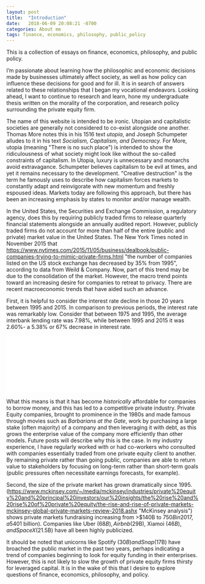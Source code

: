 ```yaml
---
layout: post
title:  "Introduction"
date:   2018-06-09 20:08:21 -0700
categories: About me
tags: finance, economics, philosophy, public_policy
---
```

This is a collection of essays on finance, economics, philosophy, and public policy.

I’m passionate about learning how the philosophic and economic decisions made by businesses ultimately affect society, as well as how policy can influence these decisions for good and for ill. It is in search of answers related to these relationships that I began my vocational endeavors. Looking ahead, I want to continue to research and learn, hone my undergraduate thesis written on the morality of the corporation, and research policy surrounding the private equity firm.

The name of this website is intended to be ironic. Utopian and capitalistic societies are generally not considered to co-exist alongside one another. Thomas More notes this in his 1516 text _utopia_, and Joseph Schumpeter alludes to it in his text _Socialism, Capitalism, and Democracy._  For More, utopia (meaning "There is no such place") is intended to show the ridiculousness of what society might look like without the so-called constraints of capitalism. In Utopia, luxury is unnecessary and monarchs avoid extravagance. Schumpeter believes capitalism to be evil at times, and yet it remains necessary to the development. "Creative destruction" is the term he famously uses to describe how capitalism forces markets to constantly adapt and reinvigorate with new momentum and freshly espoused ideas. Markets today are following this approach, but there has been an increasing emphasis by states to monitor and/or manage wealth.

 In the United States, the Securities and Exchange Commission, a regulatory agency, does this by requiring publicly traded firms to release quarterly financial statements alongside an annually audited report. However, publicly traded firms do not account for more than half of the entire (public and private) market value in the United States. The New York Times noted in November 2015 that https://www.nytimes.com/2015/11/05/business/dealbook/public-companies-trying-to-mimic-private-firms.html "the number of companies listed on the US stock exchange has decreased by 35% from 1995", according to data from Weild & Company. Now, part of this trend may be due to the consolidation of the market. However, the macro trend points toward an increasing desire for companies to retreat to privacy. There are recent macroeconomic trends that have aided such an advance.

 First, it is helpful to consider the interest rate decline in those 20 years between 1995 and 2015. In comparison to previous periods, the interest rate was remarkably low. Consider that between 1975 and 1995, the average interbank lending rate was 7.98%, while between 1995 and 2015 it was 2.60%- a 5.38% or 67% decrease in interest rate.

 <div class="embed-container"><iframe src="//fred.stlouisfed.org/graph/graph-landing.php?g=k7XW&width=670&height=475" scrolling="no" frameborder="0" style="overflow:hidden; allowTransparency="true"></iframe></div><script src="https://fred.stlouisfed.org/graph/js/embed.js" type="text/javascript"></script>

What this means is that it has become _historically_ affordable for companies to borrow money, and this has led to a competitive private industry. Private Equity companies, brought to prominence in the 1980s and made famous through movies such as _Barbarians at the Gate_, work by purchasing a large stake (often majority) of a company and then leveraging it with debt, as this grows the enterprise value of the company more efficiently than other models. Future posts will describe why this is the case. In my industry experience, I have regularly worked with or had co-workers who consulted with companies essentially traded from one private equity client to another. By remaining private rather than going public, companies are able to return value to stakeholders by focusing on long-term rather than short-term goals (public pressures often necessitate earnings forecasts, for example).

Second, the size of the private market has grown dramatically since 1995. (https://www.mckinsey.com/~/media/mckinsey/industries/private%20equity%20and%20principal%20investors/our%20insights/the%20rise%20and%20rise%20of%20private%20equity/the-rise-and-rise-of-private-markets-mckinsey-global-private-markets-review-2018.ashx "McKinsey analysis")  shows private markets fundraising increasing from >$140B to $750B in 2017, a 540% increase in size. This has strengthened the credibility of the private markets, and banks have been increasingly looking to fund private ventures, particularly through venture capital arms. Perhaps the most obvious indicator of this is number of mega-unicorns (A "Unicorn" is a company valued >$1 billion). Companies like Uber ($68B), Airbnb ($29B), Xiamoi ($46B), and SpaceX ($21.5B) have all been highly publicized.

It should be noted that unicorns like Spotify ($30B) and Snap ($17B) have broached the public market in the past two years, perhaps indicating a trend of companies beginning to look for equity funding in their enterprises. However, this is not likely to slow the growth of private equity firms thirsty for leveraged capital. It is in the wake of this that I desire to explore questions of finance, economics, philosophy, and policy.

